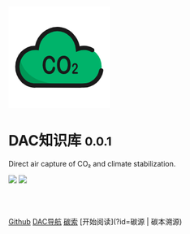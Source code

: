 <!--
 * @Descripttion: 
 * @version: 
 * @Author: NWUzmed
 * @Date: 2021-04-20 10:24:20
 * @LastEditTime: 2021-07-04 22:12:18
-->
<!-- <img height="25px" weditor="25px" style="border-radius: 50%"  src="Logo.jpg"> -->
<!-- <img height="500"  src="Logo.jpg"> -->
<!-- <img width="300" style="box-shadow: 10px 10px 20px #888888 " bor src="style/CO2.png"> -->
<!-- 全屏图片 -->
<!-- ![logo](zh-cn/style/Logo.jpg) -->
![logo](style/CO2.png  ":no-zoom")

# **DAC知识库** <small>0.0.1</small>
Direct air capture of CO₂ and climate stabilization.

![](https://img.shields.io/badge/CO%E2%82%82-%E6%90%AC%E8%BF%90%E5%B7%A5-green)
![](https://img.shields.io/badge/%E6%9E%81%E5%AE%A2-%E4%B8%8D%E4%BC%9A%E7%BC%96%E7%A8%8B-blue) 

<br>
<span id="busuanzi_container_site_pv" style='display:none'>
    👀本站总访问量：<span id="busuanzi_value_site_pv"></span> 次
</span>
<span id="busuanzi_container_site_uv" style='display:none'>
    | 🚴‍♂️本站总访客数：<span id="busuanzi_value_site_uv"></span> 人
</span>
<br>

<!-- [官方文档](https://docsify.js.org/#/zh-cn/quickstart) -->
[Github](https://github.com/nwuzmedoutlook)
[DAC导航](https://nwuzmed.ga/)
[碳索](https://nwuzmed.ga/nav/)
[开始阅读](?id=碳源 | 碳本溯源)


